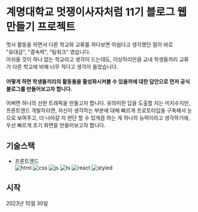 # 계명대학교 멋쟁이사자처럼 11기 블로그 웹 만들기 프로젝트

멋사 활동을 하면서 다른 학교와 교류를 하다보면 아쉽다고 생각했던 점이 바로     
"유대감", "결속력", "팀워크" 였습니다.    
아쉬울 것이 하나 없는 학교라고 생각이 드는데도, 이상하리만큼 교내 학생들끼리 교류가 다른 학교에 비해 너무 적다고 생각이 들었습니다.

#### 어떻게 하면 학생들끼리의 활동들을 활성화시켜볼 수 있을까에 대한 답안으로 먼저 공식 블로그를 만들어보고자 합니다.
어쩌면 하나의 선한 트래픽을 만들고자 합니다. 유의미한 답을 도출할 지는 미지수지만, 프론트엔드 개발자라면, 자신이 생각하는 부분에 대해 빠르게 프로토타입을 구축해서 눈으로 보여주고, 더 나아갈 지 판단 할 수 있게끔 하는 게 하나의 능력이라고 생각하기에, 우선 빠르게 초기 화면을 만들어보고자 합니다.   

## 기술스택
* 프론트엔드    
![html](https://img.shields.io/badge/HTML-239120?style=for-the-badge&logo=html5&logoColor=white) 
![css](https://img.shields.io/badge/CSS-239120?&style=for-the-badge&logo=css3&logoColor=white) 
![js](https://img.shields.io/badge/JavaScript-F7DF1E?style=for-the-badge&logo=JavaScript&logoColor=white)
![ts](https://img.shields.io/badge/TypeScript-007ACC?style=for-the-badge&logo=typescript&logoColor=white)
![react](https://img.shields.io/badge/React-20232A?style=for-the-badge&logo=react&logoColor=61DAFB)
![styled](https://img.shields.io/badge/styled--components-DB7093?style=for-the-badge&logo=styled-components&logoColor=white)

## 시작
2023년 10월 30일
